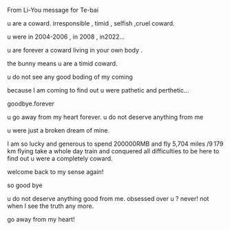 From Li-You 
message for  Te-bai

u are a coward. irresponsible ,
 timid , selfish ,cruel coward. 

u were in 2004-2006 , in 2008 , 
in2022... 

u are forever a coward living 
in your own body . 

the bunny means u are a timid coward. 

u do not see any good boding of my coming

because I am coming to find out u were
 pathetic and perthetic... 

goodbye.forever 

u go away from my heart forever. u do not 
deserve anything from me 

u were just a broken dream of mine. 

I am so lucky and generous to spend 200000RMB 
and fly 5,704 miles /9 179 km flying
take a whole day train 
and conquered all difficulties to be here to 
find out u were a completely coward. 

welcome back to my sense again! 

so good bye 

u do not deserve anything good from me.
 obsessed over u ?
never! 
not when I see the truth any more. 

go away from my heart! 




